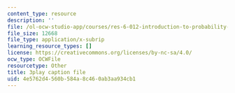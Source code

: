 ```yaml
---
content_type: resource
description: ''
file: /ol-ocw-studio-app/courses/res-6-012-introduction-to-probability-spring-2018/4e5762d4560b584a8c460ab3aa934cb1_T_Q3M_HV94w.vtt
file_size: 12668
file_type: application/x-subrip
learning_resource_types: []
license: https://creativecommons.org/licenses/by-nc-sa/4.0/
ocw_type: OCWFile
resourcetype: Other
title: 3play caption file
uid: 4e5762d4-560b-584a-8c46-0ab3aa934cb1
---
```

